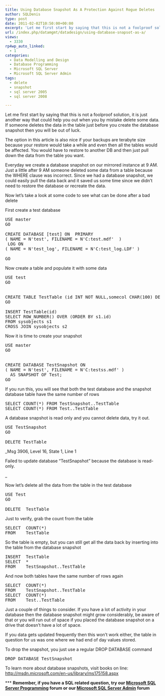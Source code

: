 ```yaml
---
title: Using Database Snapshot As A Protection Against Rogue Deletes
author: SQLDenis
type: post
date: 2011-02-02T10:50:00+00:00
excerpt: 'Let me first start by saying that this is not a foolproof solution, it is just another way that could help you out when you by mistake delete some data. If someone deletes the data in the table just before you create the database snapshot then you will&hellip;'
url: /index.php/datamgmt/datadesign/using-database-snapsot-as-a/
views:
  - 3330
rp4wp_auto_linked:
  - 1
categories:
  - Data Modelling and Design
  - Database Programming
  - Microsoft SQL Server
  - Microsoft SQL Server Admin
tags:
  - delete
  - snapshot
  - sql server 2005
  - sql server 2008

---
```

Let me first start by saying that this is not a foolproof solution, it is just another way that could help you out when you by mistake delete some data. If someone deletes the data in the table just before you create the database snapshot then you will be out of luck.

The option in this article is also nice if your backups are terabyte size because your restore would take a while and even then all the tables would be affected. You would have to restore to another DB and then just pull down the data from the table you want.

Everyday we create a database snapshot on our mirrored instance at 9 AM. Just a little after 9 AM someone deleted some data from a table because the WHERE clause was incorrect. Since we had a database snapshot, we could easily pull the data back and it saved us some time since we didn&#8217;t need to restore the database or recreate the data.

Now let&#8217;s take a look at some code to see what can be done after a bad delete

First create a test database

<pre>USE master
GO
 
CREATE DATABASE [test] ON  PRIMARY
( NAME = N'test', FILENAME = N'C:test.mdf'  )
 LOG ON
( NAME = N'test_log', FILENAME = N'C:test_log.LDF' )
 
GO</pre>

Now create a table and populate it with some data

<pre>USE test
GO
 
 
CREATE TABLE TestTable (id INT NOT NULL,somecol CHAR(100) DEFAULT 'a')
GO
 
INSERT TestTable(id)
SELECT ROW_NUMBER() OVER (ORDER BY s1.id)
FROM sysobjects s1
CROSS JOIN sysobjects s2</pre>

Now it is time to create your snapshot

<pre>USE master
GO
 
   
CREATE DATABASE TestSnapshot ON  
( NAME = N'test', FILENAME = N'C:testss.mdf' )
  AS SNAPSHOT OF Test;
GO</pre>

If you run this, you will see that both the test database and the snapshot database table have the same number of rows

<pre>SELECT COUNT(*) FROM TestSnapshot..TestTable
SELECT COUNT(*) FROM Test..TestTable</pre>

A database snapshot is read only and you cannot delete data, try it out.

<pre>USE TestSnapshot
GO
 
DELETE TestTable</pre>

_Msg 3906, Level 16, State 1, Line 1
  
Failed to update database &#8220;TestSnapshot&#8221; because the database is read-only.
  
_ 
  
Now let&#8217;s delete all the data from the table in the test database

<pre>USE Test
GO
 
DELETE  TestTable</pre>

Just to verify, grab the count from the table

<pre>SELECT  COUNT(*)
FROM    TestTable</pre>

So the table is empty, but you can still get all the data back by inserting into the table from the database snapshot

<pre>INSERT  TestTable
SELECT  *
FROM    TestSnapshot..TestTable</pre>

And now both tables have the same number of rows again

<pre>SELECT  COUNT(*)
FROM    TestSnapshot..TestTable
SELECT  COUNT(*)
FROM    Test..TestTable</pre>

Just a couple of things to consider. If you have a lot of activity in your database then the database snapshot might grow considerably, be aware of that or you will run out of space if you placed the database snapshot on a drive that doesn&#8217;t have a lot of space.

If you data gets updated frequently then this won&#8217;t work either, the table in question for us was one where we had end of day values stored.

To drop the snapshot, you just use a regular DROP DATABASE command

<pre>DROP DATABASE TestSnapshot </pre>

To learn more about database snapshots, visit books on line: http://msdn.microsoft.com/en-us/library/ms175158.aspx

\*** **Remember, if you have a SQL related question, try our [Microsoft SQL Server Programming][1] forum or our [Microsoft SQL Server Admin][2] forum**<ins></ins>

 [1]: http://forum.ltd.local/viewforum.php?f=17
 [2]: http://forum.ltd.local/viewforum.php?f=22